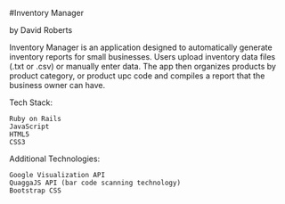 #Inventory Manager

by David Roberts

Inventory Manager is an application designed to automatically generate inventory reports for small businesses. Users upload inventory data files (.txt or .csv) or manually enter data. The app then organizes products by product category, or product upc code and compiles a report that the business owner can have.



Tech Stack:

    Ruby on Rails
    JavaScript
    HTML5
    CSS3

Additional Technologies:

    Google Visualization API
    QuaggaJS API (bar code scanning technology)
    Bootstrap CSS